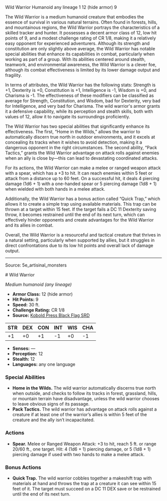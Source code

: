 <MonsterName/>Wild Warrior</MonsterName>
<CreatureType/>Humanoid</CreatureType>
<Subtype/>any lineage</Subtype>
<CR/>1</CR>
<AC/>12 (hide armor)</AC>
<HP/>9</HP>
<summary>The Wild Warrior is a medium humanoid creature that embodies the essence of survival in various natural terrains. Often found in forests, hills, and mountainous regions, the Wild Warrior portrays the characteristics of a skilled tracker and hunter. It possesses a decent armor class of 12, low hit points of 9, and a modest challenge rating of CR 1/8, making it a relatively easy opponent for experienced adventurers. Although its strength and constitution are only slightly above average, the Wild Warrior has notable special abilities that enhance its capabilities in combat, particularly when working as part of a group. With its abilities centered around stealth, teamwork, and environmental awareness, the Wild Warrior is a clever foe, although its combat effectiveness is limited by its lower damage output and fragility.</summary>

<detail>

In terms of attributes, the Wild Warrior has the following stats: Strength is +1, Dexterity is +0, Constitution is +1, Intelligence is -1, Wisdom is +0, and Charisma is -1. The effectiveness of these modifiers can be classified as average for Strength, Constitution, and Wisdom, bad for Dexterity, very bad for Intelligence, and very bad for Charisma. The wild warrior's armor grants it a defensive capability, while its perception and stealth skills, both with values of 12, allow it to navigate its surroundings proficiently.

The Wild Warrior has two special abilities that significantly enhance its effectiveness. The first, “Home in the Wilds,” allows the warrior to automatically discern true north in outdoor environments, and it excels at concealing its tracks when it wishes to avoid detection, making it a dangerous opponent in the right circumstances. The second ability, “Pack Tactics,” grants the Wild Warrior advantage on attack rolls against enemies when an ally is close by—this can lead to devastating coordinated attacks.

For its actions, the Wild Warrior can make a melee or ranged weapon attack with a spear, which has a +3 to hit. It can reach enemies within 5 feet or attack from a distance up to 60 feet. On a successful hit, it deals 4 piercing damage (1d6 + 1) with a one-handed spear or 5 piercing damage (1d8 + 1) when wielded with both hands in a melee attack. 

Additionally, the Wild Warrior has a bonus action called “Quick Trap,” which allows it to create a simple trap using available materials. This trap can be thrown at a target within 15 feet. If the target fails a DC 11 Dexterity saving throw, it becomes restrained until the end of its next turn, which can effectively hinder opponents and create advantages for the Wild Warrior and its allies in combat. 

Overall, the Wild Warrior is a resourceful and tactical creature that thrives in a natural setting, particularly when supported by allies, but it struggles in direct confrontations due to its low hit points and overall lack of damage output.</detail>



---

Source: 5e_artisinal_monsters

<statblock>
# Wild Warrior

*Medium humanoid (any lineage)*

- **Armor Class:** 12 (hide armor)
- **Hit Points:** 9
- **Speed:** 30 ft.
- **Challenge Rating:** CR 1/8
- **Source:** [Kobold Press Black Flag SRD](https://koboldpress.com/black-flag-roleplaying/)

| STR | DEX | CON | INT | WIS | CHA |
| --- | --- | --- | --- | --- | --- |
| +1 | +0 | +1 | -1 | +0 | -1 |

- **Senses:** —
- **Perception:** 12
- **Stealth:** 12
- **Languages:** any one language

### Special Abilities

- **Home in the Wilds.** The wild warrior automatically discerns true north when outside, and checks to follow its tracks in forest, grassland, hills, or mountain terrain have disadvantage, unless the wild warrior chooses to leave obvious signs of its passage.
- **Pack Tactics.** The wild warrior has advantage on attack rolls against a creature if at least one of the warrior’s allies is within 5 feet of the creature and the ally isn’t incapacitated.

### Actions

- **Spear.** Melee or Ranged Weapon Attack: +3 to hit, reach 5 ft. or range 20/60 ft., one target. Hit: 4 (1d6 + 1) piercing damage, or 5 (1d8 + 1) piercing damage if used with two hands to make a melee attack.

### Bonus Actions

- **Quick Trap.** The wild warrior cobbles together a makeshift trap with materials at hand and throws the trap at a creature it can see within 15 feet of it. The target must succeed on a DC 11 DEX save or be restrained until the end of its next turn.

</statblock>



